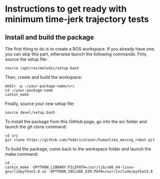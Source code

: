# Instructions to get ready with minimum time-jerk trajectory tests


## Install and build the package
The first thing to do is to create a ROS workspace.
If you already have one, you can skip this part, otherwise launch the following commands.
Firts, source the setup file:
```shell script
source /opt/ros/melodic/setup.bash
```
Then, create and build the workspace:
```shell script
mkdir -p ~/your-package-name/src
cd ~/your-package-name
catkin_make
```
Finally, source your new setup file:
```shell script
source devel/setup.bash
```

To install the package from this GitHub page, go into the src folder and launch the git clone command:
```shell script
cd src
git clone https://github.com/federicolozer/humanlike_moving_robot.git
```

To build the package, come back to the workspace folder and launch the make command:
```shell script
cd ..
catkin_make -DPYTHON_LIBRARY:FILEPATH=/usr/lib/x86_64-linux-gnu/libpython3.8.so -DPYTHON_INCLUDE_DIR:PATH=/usr/include/python3.8
```

